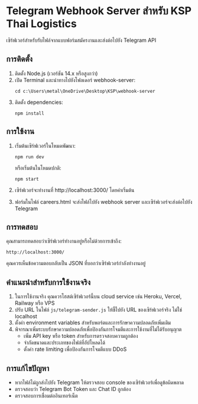 # Telegram Webhook Server สำหรับ KSP Thai Logistics

เซิร์ฟเวอร์สำหรับรับไฟล์จากแบบฟอร์มสมัครงานและส่งต่อไปยัง Telegram API

## การติดตั้ง

1. ติดตั้ง Node.js (เวอร์ชัน 14.x หรือสูงกว่า)
2. เปิด Terminal และนำทางไปยังโฟลเดอร์ webhook-server:
   ```
   cd c:\Users\metal\OneDrive\Desktop\KSP\webhook-server
   ```
3. ติดตั้ง dependencies:
   ```
   npm install
   ```

## การใช้งาน

1. เริ่มต้นเซิร์ฟเวอร์ในโหมดพัฒนา:
   ```
   npm run dev
   ```
   หรือเริ่มต้นในโหมดปกติ:
   ```
   npm start
   ```

2. เซิร์ฟเวอร์จะทำงานที่ http://localhost:3000/ โดยค่าเริ่มต้น

3. ฟอร์มในไฟล์ careers.html จะส่งไฟล์ไปยัง webhook server และเซิร์ฟเวอร์จะส่งต่อไปยัง Telegram

## การทดสอบ

คุณสามารถทดสอบว่าเซิร์ฟเวอร์ทำงานอยู่หรือไม่ด้วยการเข้าถึง:

```
http://localhost:3000/
```

คุณควรเห็นข้อความตอบกลับเป็น JSON ที่บอกว่าเซิร์ฟเวอร์กำลังทำงานอยู่

## คำแนะนำสำหรับการใช้งานจริง

1. ในการใช้งานจริง คุณควรโฮสต์เซิร์ฟเวอร์นี้บน cloud service เช่น Heroku, Vercel, Railway หรือ VPS
2. ปรับ URL ในไฟล์ `js/telegram-sender.js` ให้ชี้ไปยัง URL ของเซิร์ฟเวอร์จริง ไม่ใช่ localhost
3. ตั้งค่า environment variables สำหรับพอร์ตและการรักษาความปลอดภัยเพิ่มเติม
4. พิจารณาเพิ่มระบบรักษาความปลอดภัยเพื่อป้องกันการโจมตีและการใช้งานที่ไม่ได้รับอนุญาต
   * เพิ่ม API key หรือ token สำหรับการตรวจสอบความถูกต้อง
   * จำกัดขนาดและประเภทของไฟล์ที่อัปโหลดได้
   * ตั้งค่า rate limiting เพื่อป้องกันการโจมตีแบบ DDoS

## การแก้ไขปัญหา

* หากไฟล์ไม่ถูกส่งไปยัง Telegram ให้ตรวจสอบ console ของเซิร์ฟเวอร์เพื่อดูข้อผิดพลาด
* ตรวจสอบว่า Telegram Bot Token และ Chat ID ถูกต้อง
* ตรวจสอบการเชื่อมต่ออินเทอร์เน็ต
